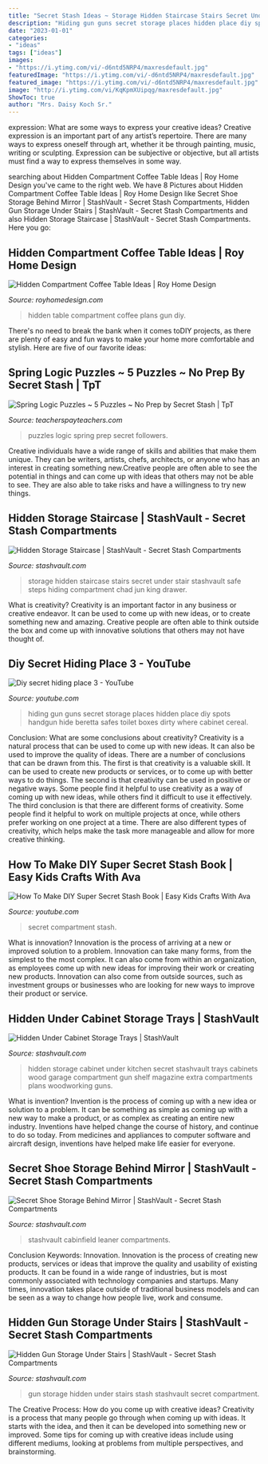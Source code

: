 ```yaml
---
title: "Secret Stash Ideas ~ Storage Hidden Staircase Stairs Secret Under Stair Stashvault Safe Steps Hiding Compartment Chad Jun King Drawer"
description: "Hiding gun guns secret storage places hidden place diy spots handgun hide beretta safes toilet boxes dirty where cabinet cereal"
date: "2023-01-01"
categories:
- "ideas"
tags: ["ideas"]
images:
- "https://i.ytimg.com/vi/-d6ntd5NRP4/maxresdefault.jpg"
featuredImage: "https://i.ytimg.com/vi/-d6ntd5NRP4/maxresdefault.jpg"
featured_image: "https://i.ytimg.com/vi/-d6ntd5NRP4/maxresdefault.jpg"
image: "http://i.ytimg.com/vi/KqKpmXUipqg/maxresdefault.jpg"
ShowToc: true
author: "Mrs. Daisy Koch Sr."
---
```



expression: What are some ways to express your creative ideas?
Creative expression is an important part of any artist’s repertoire. There are many ways to express oneself through art, whether it be through painting, music, writing or sculpting. Expression can be subjective or objective, but all artists must find a way to express themselves in some way.

	

		
searching about Hidden Compartment Coffee Table Ideas | Roy Home Design you've came to the right web. We have 8 Pictures about Hidden Compartment Coffee Table Ideas | Roy Home Design like Secret Shoe Storage Behind Mirror | StashVault - Secret Stash Compartments, Hidden Gun Storage Under Stairs | StashVault - Secret Stash Compartments and also Hidden Storage Staircase | StashVault - Secret Stash Compartments. Here you go:
		
    
## Hidden Compartment Coffee Table Ideas | Roy Home Design

<img loading=lazy src="https://www.royhomedesign.com/wp-content/uploads/2017/07/hidden-compartment-coffee-table-12.jpg" onerror="this.onerror=null;this.src='https://tse3.mm.bing.net/th?id=OIP.rj7oBCvT1G8TtvGZxokFzAHaFj&amp;pid=15.1';" alt="Hidden Compartment Coffee Table Ideas | Roy Home Design">

_Source: royhomedesign.com_

>hidden table compartment coffee plans gun diy. 

	

There's no need to break the bank when it comes toDIY projects, as there are plenty of easy and fun ways to make your home more comfortable and stylish. Here are five of our favorite ideas: 

    
## Spring Logic Puzzles ~ 5 Puzzles ~ No Prep By Secret Stash | TpT

<img loading=lazy src="https://ecdn.teacherspayteachers.com/thumbitem/Spring-Logic-Puzzles-5-Puzzles-1801239-1500873664/original-1801239-4.jpg" onerror="this.onerror=null;this.src='https://tse3.mm.bing.net/th?id=OIP.Iegw0iYF62UT3aQPM1h40wAAAA&amp;pid=15.1';" alt="Spring Logic Puzzles ~ 5 Puzzles ~ No Prep by Secret Stash | TpT">

_Source: teacherspayteachers.com_

>puzzles logic spring prep secret followers. 

	

Creative individuals have a wide range of skills and abilities that make them unique. They can be writers, artists, chefs, architects, or anyone who has an interest in creating something new.Creative people are often able to see the potential in things and can come up with ideas that others may not be able to see. They are also able to take risks and have a willingness to try new things.

    
## Hidden Storage Staircase | StashVault - Secret Stash Compartments

<img loading=lazy src="https://www.stashvault.com/wp-content/uploads/2015/06/hidden-storage-staircase.jpg" onerror="this.onerror=null;this.src='https://tse3.mm.bing.net/th?id=OIP.7mLUjrWTZuJk5jixGFIMgwHaJ4&amp;pid=15.1';" alt="Hidden Storage Staircase | StashVault - Secret Stash Compartments">

_Source: stashvault.com_

>storage hidden staircase stairs secret under stair stashvault safe steps hiding compartment chad jun king drawer. 

	

What is creativity?
Creativity is an important factor in any business or creative endeavor. It can be used to come up with new ideas, or to create something new and amazing. Creative people are often able to think outside the box and come up with innovative solutions that others may not have thought of.

    
## Diy Secret Hiding Place 3 - YouTube

<img loading=lazy src="http://i.ytimg.com/vi/KqKpmXUipqg/maxresdefault.jpg" onerror="this.onerror=null;this.src='https://tse4.mm.bing.net/th?id=OIP.O1ATPF8z6uRDq1JI294kUwHaEK&amp;pid=15.1';" alt="Diy secret hiding place 3 - YouTube">

_Source: youtube.com_

>hiding gun guns secret storage places hidden place diy spots handgun hide beretta safes toilet boxes dirty where cabinet cereal. 

	

Conclusion: What are some conclusions about creativity?
Creativity is a natural process that can be used to come up with new ideas. It can also be used to improve the quality of ideas. There are a number of conclusions that can be drawn from this. The first is that creativity is a valuable skill. It can be used to create new products or services, or to come up with better ways to do things. The second is that creativity can be used in positive or negative ways. Some people find it helpful to use creativity as a way of coming up with new ideas, while others find it difficult to use it effectively. The third conclusion is that there are different forms of creativity. Some people find it helpful to work on multiple projects at once, while others prefer working on one project at a time. There are also different types of creativity, which helps make the task more manageable and allow for more creative thinking.

    
## How To Make DIY Super Secret Stash Book | Easy Kids Crafts With Ava

<img loading=lazy src="https://i.ytimg.com/vi/-d6ntd5NRP4/maxresdefault.jpg" onerror="this.onerror=null;this.src='https://tse4.mm.bing.net/th?id=OIP.TenhndtcBsmAvpj6sSXuKwHaEK&amp;pid=15.1';" alt="How To Make DIY Super Secret Stash Book | Easy Kids Crafts With Ava">

_Source: youtube.com_

>secret compartment stash. 

	

What is innovation?
Innovation is the process of arriving at a new or improved solution to a problem. Innovation can take many forms, from the simplest to the most complex. It can also come from within an organization, as employees come up with new ideas for improving their work or creating new products. Innovation can also come from outside sources, such as investment groups or businesses who are looking for new ways to improve their product or service.

    
## Hidden Under Cabinet Storage Trays | StashVault

<img loading=lazy src="http://www.stashvault.com/wp-content/uploads/2015/04/hidden-kitchen-cabinet-storage-compartment-trays-300x278.jpg" onerror="this.onerror=null;this.src='https://tse4.mm.bing.net/th?id=OIP.7jje_BBK0iHj14Gbxzr16gAAAA&amp;pid=15.1';" alt="Hidden Under Cabinet Storage Trays | StashVault">

_Source: stashvault.com_

>hidden storage cabinet under kitchen secret stashvault trays cabinets wood garage compartment gun shelf magazine extra compartments plans woodworking guns. 

	

What is invention?
Invention is the process of coming up with a new idea or solution to a problem. It can be something as simple as coming up with a new way to make a product, or as complex as creating an entire new industry. Inventions have helped change the course of history, and continue to do so today. From medicines and appliances to computer software and aircraft design, inventions have helped make life easier for everyone.

    
## Secret Shoe Storage Behind Mirror | StashVault - Secret Stash Compartments

<img loading=lazy src="https://www.stashvault.com/wp-content/uploads/2020/06/secret-shoe-storage-behind-mirror.jpeg" onerror="this.onerror=null;this.src='https://tse2.mm.bing.net/th?id=OIP.BjKm9f4SaUipAe0MbDg01QHaHa&amp;pid=15.1';" alt="Secret Shoe Storage Behind Mirror | StashVault - Secret Stash Compartments">

_Source: stashvault.com_

>stashvault cabinfield leaner compartments. 

	

Conclusion
Keywords: Innovation.
Innovation is the process of creating new products, services or ideas that improve the quality and usability of existing products. It can be found in a wide range of industries, but is most commonly associated with technology companies and startups. Many times, innovation takes place outside of traditional business models and can be seen as a way to change how people live, work and consume.

    
## Hidden Gun Storage Under Stairs | StashVault - Secret Stash Compartments

<img loading=lazy src="https://www.stashvault.com/wp-content/uploads/2014/10/hidden-gun-compartment-stairs-scaled.jpg" onerror="this.onerror=null;this.src='https://tse1.mm.bing.net/th?id=OIP.IPfN5a-CGKRF6c_xI109NAHaJ4&amp;pid=15.1';" alt="Hidden Gun Storage Under Stairs | StashVault - Secret Stash Compartments">

_Source: stashvault.com_

>gun storage hidden under stairs stash stashvault secret compartment. 

	

The Creative Process: How do you come up with creative ideas?
Creativity is a process that many people go through when coming up with ideas. It starts with the idea, and then it can be developed into something new or improved. Some tips for coming up with creative ideas include using different mediums, looking at problems from multiple perspectives, and brainstorming.

